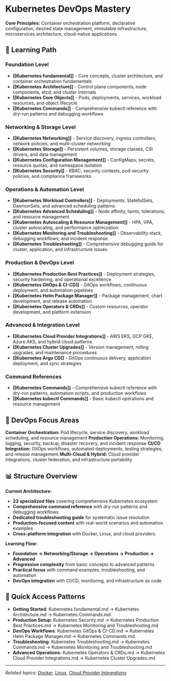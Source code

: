# Kubernetes DevOps Mastery

**Core Principles:** Container orchestration platform, declarative configuration, desired state management, immutable infrastructure, microservices architecture, cloud-native applications

## 🎯 Learning Path

### **Foundation Level**
- **[[Kubernetes fundamental]]** - Core concepts, cluster architecture, and container orchestration fundamentals
- **[[Kubernetes Architecture]]** - Control plane components, node components, etcd, and cluster internals
- **[[Kubernetes Core Objects]]** - Pods, deployments, services, workload resources, and object lifecycle
- **[[Kubernetes Commands]]** - Comprehensive kubectl reference with dry-run patterns and debugging workflows

### **Networking & Storage Level**
- **[[Kubernetes Networking]]** - Service discovery, ingress controllers, network policies, and multi-cluster networking
- **[[Kubernetes Storage]]** - Persistent volumes, storage classes, CSI drivers, and data management
- **[[Kubernetes Configuration Management]]** - ConfigMaps, secrets, resource quotas, and namespace isolation
- **[[Kubernetes Security]]** - RBAC, security contexts, pod security policies, and compliance frameworks

### **Operations & Automation Level**
- **[[Kubernetes Workload Controllers]]** - Deployments, StatefulSets, DaemonSets, and advanced scheduling patterns
- **[[Kubernetes Advanced Scheduling]]** - Node affinity, taints, tolerations, and resource management
- **[[Kubernetes Autoscaling & Resource Management]]** - HPA, VPA, cluster autoscaling, and performance optimization
- **[[Kubernetes Monitoring and Troubleshooting]]** - Observability stack, debugging workflows, and incident response
- **[[Kubernetes Troubleshooting]]** - Comprehensive debugging guide for cluster, application, and infrastructure issues

### **Production & DevOps Level**
- **[[Kubernetes Production Best Practices]]** - Deployment strategies, security hardening, and operational excellence
- **[[Kubernetes GitOps & CI-CD]]** - GitOps workflows, continuous deployment, and automation pipelines
- **[[Kubernetes Helm Package Manager]]** - Package management, chart development, and release automation
- **[[Kubernetes Operators & CRDs]]** - Custom resources, operator development, and platform extension

### **Advanced & Integration Level**
- **[[Kubernetes Cloud Provider Integrations]]** - AWS EKS, GCP GKE, Azure AKS, and hybrid cloud patterns
- **[[Kubernetes Cluster Upgrades]]** - Version management, rolling upgrades, and maintenance procedures
- **[[Kubernetes Argo CD]]** - GitOps continuous delivery, application deployment, and sync strategies

### **Command References**
- **[[Kubernetes Commands]]** - Comprehensive kubectl reference with dry-run patterns, automation scripts, and production workflows
- **[[Kubernetes kubectl Commands]]** - Basic kubectl operations and resource management

## 🚀 DevOps Focus Areas

**Container Orchestration:** Pod lifecycle, service discovery, workload scheduling, and resource management
**Production Operations:** Monitoring, logging, security, backup, disaster recovery, and incident response
**CI/CD Integration:** GitOps workflows, automated deployments, testing strategies, and release management
**Multi-Cloud & Hybrid:** Cloud provider integrations, cluster federation, and infrastructure portability

## 📊 Structure Overview

**Current Architecture:**
- **23 specialized files** covering comprehensive Kubernetes ecosystem
- **Comprehensive command reference** with dry-run patterns and debugging workflows
- **Dedicated troubleshooting guide** for systematic issue resolution
- **Production-focused content** with real-world scenarios and automation examples
- **Cross-platform integration** with Docker, Linux, and cloud providers

**Learning Flow:**
- **Foundation → Networking/Storage → Operations → Production → Advanced**
- **Progressive complexity** from basic concepts to advanced patterns
- **Practical focus** with command examples, troubleshooting, and automation
- **DevOps integration** with CI/CD, monitoring, and infrastructure as code

## 🔗 Quick Access Patterns

- **Getting Started**: Kubernetes fundamental.md → Kubernetes Architecture.md → Kubernetes Commands.md
- **Production Setup**: Kubernetes Security.md → Kubernetes Production Best Practices.md → Kubernetes Monitoring and Troubleshooting.md
- **DevOps Workflows**: Kubernetes GitOps & CI-CD.md → Kubernetes Helm Package Manager.md → Kubernetes Commands.md
- **Troubleshooting**: Kubernetes Troubleshooting.md → Kubernetes Commands.md → Kubernetes Monitoring and Troubleshooting.md
- **Advanced Operations**: Kubernetes Operators & CRDs.md → Kubernetes Cloud Provider Integrations.md → Kubernetes Cluster Upgrades.md

---

*Related topics: [Docker](Docker.md), [Linux](Linux.md), [Cloud Provider Integrations](Kubernetes%20Cloud%20Provider%20Integrations.md)*
